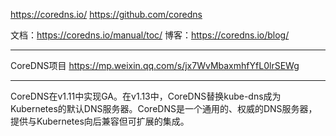 https://coredns.io/
https://github.com/coredns

文档：https://coredns.io/manual/toc/
博客：https://coredns.io/blog/

---

CoreDNS项目
https://mp.weixin.qq.com/s/jx7WvMbaxmhfYfL0lrSEWg

---

CoreDNS在v1.11中实现GA。在v1.13中，CoreDNS替换kube-dns成为Kubernetes的默认DNS服务器。CoreDNS是一个通用的、权威的DNS服务器，提供与Kubernetes向后兼容但可扩展的集成。